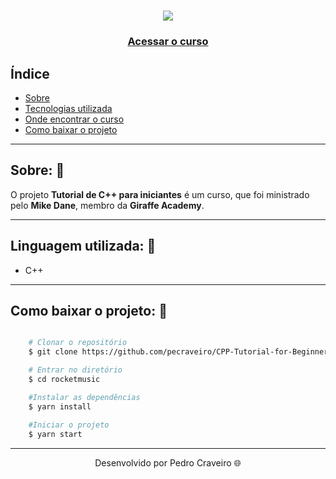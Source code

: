 <!-- Colocar uma logo no projeto -->
<!-- HTML -->
<h1 align="center">
    <img src="https://ik.imagekit.io/elankfmjpxmn/c___ecrchArTyqG8.png?updatedAt=1636677265022"> <!-- URL da imagen -->
</h1>

<h3 align="center">
    <a href="https://www.youtube.com/watch?v=vLnPwxZdW4Y">Acessar o curso</a>
</h3>

## Índice

<!-- Logo C++ Animada 
<h1>
    <img src="photo/c++.gif">
</h1> -->

- [Sobre](#-sobre)
- [Tecnologias utilizada](#-tecnologias-utilizadas)
- [Onde encontrar o curso](#-onde-encontrar-o-curso)
- [Como baixar o projeto](#-como-baixar-o-projeto)

---
## Sobre: 📑

O projeto **Tutorial de C++ para iniciantes** é um curso, que foi ministrado pelo **Mike Dane**, membro da **Giraffe Academy**. 

---

## Linguagem utilizada: 📑

- C++
---

## Como baixar o projeto: 📑

```bash

    # Clonar o repositório
    $ git clone https://github.com/pecraveiro/CPP-Tutorial-for-Beginners-Full-Course

    # Entrar no diretório
    $ cd rocketmusic

    #Instalar as dependências
    $ yarn install
    
    #Iniciar o projeto
    $ yarn start
```

---
<p align="center"> Desenvolvido por Pedro Craveiro 🌐</p>
